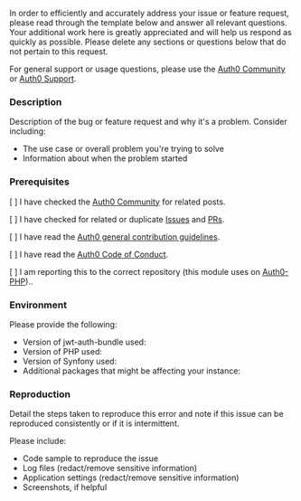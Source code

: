 In order to efficiently and accurately address your issue or feature request, please read through the template below and answer all relevant questions. Your additional work here is greatly appreciated and will help us respond as quickly as possible. Please delete any sections or questions below that do not pertain to this request.

For general support or usage questions, please use the [Auth0 Community](https://community.auth0.com/) or [Auth0 Support](https://support.auth0.com.).

### Description

Description of the bug or feature request and why it's a problem. Consider including:

- The use case or overall problem you're trying to solve
- Information about when the problem started

### Prerequisites

[ ] I have checked the [Auth0 Community](https://community.auth0.com/) for related posts.

[ ] I have checked for related or duplicate [Issues](https://github.com/auth0/jwt-auth-bundle/issues) and [PRs](https://github.com/auth0/jwt-auth-bundle/pulls).

[ ] I have read the [Auth0 general contribution guidelines](https://github.com/auth0/open-source-template/blob/master/GENERAL-CONTRIBUTING.md).

[ ] I have read the [Auth0 Code of Conduct](https://github.com/auth0/open-source-template/blob/master/CODE-OF-CONDUCT.md).

[ ] I am reporting this to the correct repository (this module uses on [Auth0-PHP](https://github.com/auth0/auth0-PHP))..

### Environment

Please provide the following:

- Version of jwt-auth-bundle used:
- Version of PHP used:
- Version of Synfony used:
- Additional packages that might be affecting your instance:

### Reproduction

Detail the steps taken to reproduce this error and note if this issue can be reproduced consistently or if it is intermittent.

Please include:

- Code sample to reproduce the issue
- Log files (redact/remove sensitive information)
- Application settings (redact/remove sensitive information)
- Screenshots, if helpful
